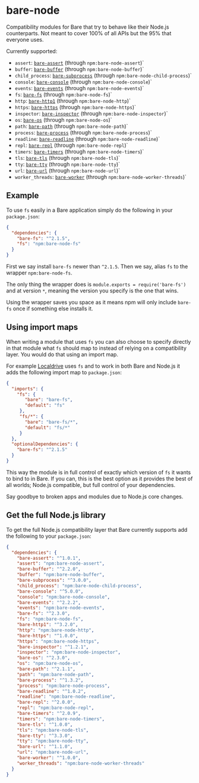 # bare-node

Compatibility modules for Bare that try to behave like their Node.js counterparts. Not meant to cover 100% of all APIs but the 95% that everyone uses.

Currently supported:

* `assert`: [`bare-assert`](https://github.com/holepunchto/bare-assert) (through `npm:bare-node-assert`)`
* `buffer`: [`bare-buffer`](https://github.com/holepunchto/bare-buffer) (through `npm:bare-node-buffer`)`
* `child_process`: [`bare-subprocess`](https://github.com/holepunchto/bare-subprocess) (through `npm:bare-node-child-process`)`
* `console`: [`bare-console`](https://github.com/holepunchto/bare-console) (through `npm:bare-node-console`)`
* `events`: [`bare-events`](https://github.com/holepunchto/bare-events) (through `npm:bare-node-events`)`
* `fs`: [`bare-fs`](https://github.com/holepunchto/bare-fs) (through `npm:bare-node-fs`)`
* `http`: [`bare-http1`](https://github.com/holepunchto/bare-http1) (through `npm:bare-node-http`)`
* `https`: [`bare-https`](https://github.com/holepunchto/bare-https) (through `npm:bare-node-https`)`
* `inspector`: [`bare-inspector`](https://github.com/holepunchto/bare-inspector) (through `npm:bare-node-inspector`)`
* `os`: [`bare-os`](https://github.com/holepunchto/bare-os) (through `npm:bare-node-os`)`
* `path`: [`bare-path`](https://github.com/holepunchto/bare-path) (through `npm:bare-node-path`)`
* `process`: [`bare-process`](https://github.com/holepunchto/bare-process) (through `npm:bare-node-process`)`
* `readline`: [`bare-readline`](https://github.com/holepunchto/bare-readline) (through `npm:bare-node-readline`)`
* `repl`: [`bare-repl`](https://github.com/holepunchto/bare-repl) (through `npm:bare-node-repl`)`
* `timers`: [`bare-timers`](https://github.com/holepunchto/bare-timers) (through `npm:bare-node-timers`)`
* `tls`: [`bare-tls`](https://github.com/holepunchto/bare-tls) (through `npm:bare-node-tls`)`
* `tty`: [`bare-tty`](https://github.com/holepunchto/bare-tty) (through `npm:bare-node-tty`)`
* `url`: [`bare-url`](https://github.com/holepunchto/bare-url) (through `npm:bare-node-url`)`
* `worker_threads`: [`bare-worker`](https://github.com/holepunchto/bare-worker) (through `npm:bare-node-worker-threads`)`

## Example

To use `fs` easily in a Bare application simply do the following in your `package.json`:

```json
{
  "dependencies": {
    "bare-fs": "^2.1.5",
    "fs": "npm:bare-node-fs"
  }
}
```

First we say install `bare-fs` newer than `^2.1.5`. Then we say, alias `fs` to the wrapper `npm:bare-node-fs`.

The only thing the wrapper does is `module.exports = require('bare-fs')` and at version `*`, meaning the version you specify is the one that wins.

Using the wrapper saves you space as it means npm will only include `bare-fs` once if something else installs it.

## Using import maps

When writing a module that uses `fs` you can also choose to specify directly in that module what `fs` should map to instead of relying on a compatibility layer. You would do that using an import map.

For example [Localdrive](https://github.com/holepunchto/localdrive) uses `fs` and to work in both Bare and Node.js it adds the following import map to `package.json`:

```json
{
  "imports": {
    "fs": {
       "bare": "bare-fs",
       "default": "fs"
     },
     "fs/*": {
       "bare": "bare-fs/*",
       "default": "fs/*"
     }
  },
  "optionalDependencies": {
    "bare-fs": "^2.1.5"
  }
}
```

This way the module is in full control of exactly which version of `fs` it wants to bind to in Bare. If you can, this is the best option as it provides the best of all worlds; Node.js compatible, but full control of your dependencies.

Say goodbye to broken apps and modules due to Node.js core changes.

## Get the full Node.js library

To get the full Node.js compatibility layer that Bare currently supports add the following to your `package.json`:

```json
{
  "dependencies": {
    "bare-assert": "^1.0.1",
    "assert": "npm:bare-node-assert",
    "bare-buffer": "^2.2.0",
    "buffer": "npm:bare-node-buffer",
    "bare-subprocess": "^3.0.0",
    "child_process": "npm:bare-node-child-process",
    "bare-console": "^5.0.0",
    "console": "npm:bare-node-console",
    "bare-events": "^2.2.2",
    "events": "npm:bare-node-events",
    "bare-fs": "^2.3.0",
    "fs": "npm:bare-node-fs",
    "bare-http1": "^3.2.0",
    "http": "npm:bare-node-http",
    "bare-https": "^1.0.0",
    "https": "npm:bare-node-https",
    "bare-inspector": "^1.2.1",
    "inspector": "npm:bare-node-inspector",
    "bare-os": "^2.3.0",
    "os": "npm:bare-node-os",
    "bare-path": "^2.1.1",
    "path": "npm:bare-node-path",
    "bare-process": "^1.3.2",
    "process": "npm:bare-node-process",
    "bare-readline": "^1.0.2",
    "readline": "npm:bare-node-readline",
    "bare-repl": "^2.0.0",
    "repl": "npm:bare-node-repl",
    "bare-timers": "^2.0.9",
    "timers": "npm:bare-node-timers",
    "bare-tls": "^1.0.0",
    "tls": "npm:bare-node-tls",
    "bare-tty": "^3.3.0",
    "tty": "npm:bare-node-tty",
    "bare-url": "^1.1.0",
    "url": "npm:bare-node-url",
    "bare-worker": "^1.0.0",
    "worker_threads": "npm:bare-node-worker-threads"
  }
}
```
